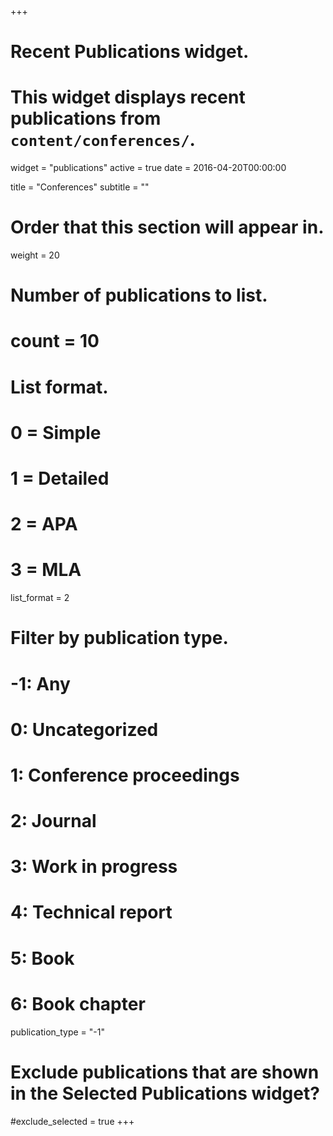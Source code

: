 +++
# Recent Publications widget.
# This widget displays recent publications from `content/conferences/`.
widget = "publications"
active = true
date = 2016-04-20T00:00:00

title = "Conferences"
subtitle = ""

# Order that this section will appear in.
weight = 20

# Number of publications to list.
# count = 10

# List format.
#   0 = Simple
#   1 = Detailed
#   2 = APA
#   3 = MLA
list_format = 2

# Filter by publication type.
# -1: Any
#  0: Uncategorized
#  1: Conference proceedings
#  2: Journal
#  3: Work in progress
#  4: Technical report
#  5: Book
#  6: Book chapter
publication_type = "-1"

# Exclude publications that are shown in the Selected Publications widget?
#exclude_selected = true
+++

